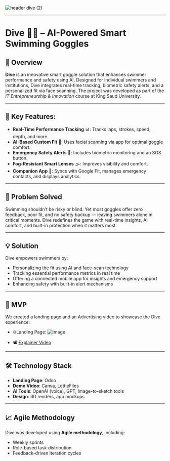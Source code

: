 
![header dive (2)](https://github.com/user-attachments/assets/628a8018-ce75-4c6e-bd0e-e927e3c772fa)

---

# Dive 🏊‍♂️ – AI-Powered Smart Swimming Goggles

## 📘 Overview  
**Dive** is an innovative smart goggle solution that enhances swimmer performance and safety using AI. Designed for individual swimmers and institutions, Dive integrates real-time tracking, biometric safety alerts, and a personalized fit via face scanning. The project was developed as part of the *IT Entrepreneurship & Innovation* course at King Saud University.

---

## 🎯 Key Features:
- **Real-Time Performance Tracking** 📊: Tracks laps, strokes, speed, depth, and more.
- **AI-Based Custom Fit** 🤖: Uses facial scanning via app for optimal goggle comfort.
- **Emergency Safety Alerts** 🚨: Includes biometric monitoring and an SOS button.
- **Fog-Resistant Smart Lenses** 🌫️: Improves visibility and comfort.
- **Companion App** 📱: Syncs with Google Fit, manages emergency contacts, and displays analytics.

---

## 🧩 Problem Solved  
Swimming shouldn’t be risky or blind. Yet most goggles offer zero feedback, poor fit, and no safety backup — leaving swimmers alone in critical moments. Dive redefines the game with real-time insights, AI comfort, and built-in protection when it matters most.

---

## 💡 Solution  
Dive empowers swimmers by:
- Personalizing the fit using AI and face-scan technology  
- Tracking essential performance metrics in real time  
- Offering a connected mobile app for insights and emergency support  
- Enhancing safety with built-in alert mechanisms

---

## 🎥 MVP 
We created a landing page and an Advertising video to showcase the Dive experience:
- 🌐Landing Page:
![image](https://github.com/user-attachments/assets/195f63e1-e601-4bf0-980a-90b6cfcda6e5)

- 📽️ [Explainer Video](https://youtu.be/yYAkt9Atbww?si=YRHhnmpmOqVYu4po)

---

## 🛠️ Technology Stack  
- **Landing Page**: Odoo  
- **Demo Video**: Canva, LottieFiles  
- **AI Tools**: OpenAI (voice), GPT, Image-to-sketch tools  
- **Design**: 3D renders, app mockups

---

## 📈 Agile Methodology  
Dive was developed using **Agile methodology**, including:
- Weekly sprints  
- Role-based task distribution  
- Feedback-driven iteration cycles


